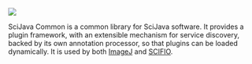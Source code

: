 [![](http://jenkins.imagej.net/job/SciJava-common/lastBuild/badge/icon)](http://jenkins.imagej.net/job/SciJava-common/)

SciJava Common is a common library for SciJava software. It provides a
plugin framework, with an extensible mechanism for service discovery, backed
by its own annotation processor, so that plugins can be loaded dynamically.
It is used by both [ImageJ](https://github.com/imagej/imagej) and
[SCIFIO](https://github.com/scifio/scifio).
